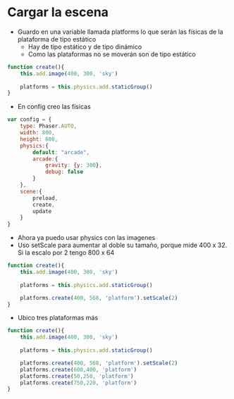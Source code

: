# Cargar la escena

- Guardo en una variable llamada platforms lo que serán las físicas de la plataforma de tipo estático
    - Hay de tipo estático y de tipo dinámico
    - Como las plataformas no se moverán son de tipo estático

~~~js
function create(){
    this.add.image(400, 300, 'sky')
    
    platforms = this.physics.add.staticGroup()
}
~~~

- En config creo las físicas

~~~js
var config = {
    type: Phaser.AUTO,
    width: 800,
    height: 600,
    physics:{
        default: "arcade",
        arcade:{
            gravity: {y: 300},
            debug: false
        }
    },
    scene:{
        preload,
        create,
        update
    }
}
~~~ 

- Ahora ya puedo usar physics con las imagenes
- Uso setScale para aumentar al doble su tamaño, porque mide 400 x 32. Si la escalo por 2 tengo 800 x 64

~~~js
function create(){
    this.add.image(400, 300, 'sky')
    
    platforms = this.physics.add.staticGroup()

    platforms.create(400, 568, 'platform').setScale(2)
}
~~~

- Ubico tres plataformas más

~~~js
function create(){
    this.add.image(400, 300, 'sky')
    
    platforms = this.physics.add.staticGroup()

    platforms.create(400, 568, 'platform').setScale(2)
    platforms.create(600,400, 'platform')
    platforms.create(50,250, 'platform')
    platforms.create(750,220, 'platform')
}
~~~



